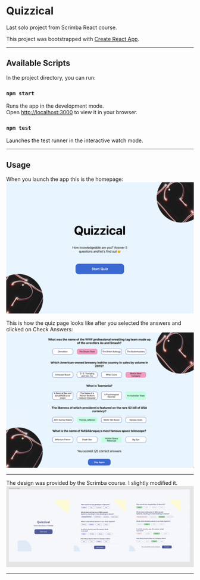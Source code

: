 # Quizzical

Last solo project from Scrimba React course.

This project was bootstrapped with [Create React App](https://github.com/facebook/create-react-app).

---
## Available Scripts

In the project directory, you can run:

### `npm start`

Runs the app in the development mode.\
Open [http://localhost:3000](http://localhost:3000) to view it in your browser.

### `npm test`

Launches the test runner in the interactive watch mode.

---
## Usage

When you launch the app this is the homepage:
![Homepage](src/images/quizzical_homepage.png)


This is how the quiz page looks like after you selected the answers and clicked on Check Answers:
![Quiz Page](src/images/quizzical_result_page.png)

---

The design was provided by the Scrimba course. I slightly modified it.
![Figma Design](src/images/figma_design.png)

---
